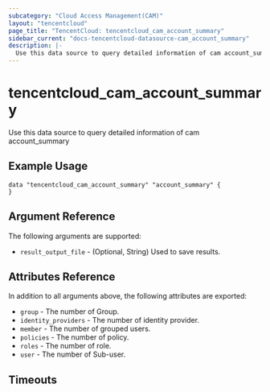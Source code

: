 ```yaml
---
subcategory: "Cloud Access Management(CAM)"
layout: "tencentcloud"
page_title: "TencentCloud: tencentcloud_cam_account_summary"
sidebar_current: "docs-tencentcloud-datasource-cam_account_summary"
description: |-
  Use this data source to query detailed information of cam account_summary
---
```


# tencentcloud_cam_account_summary

Use this data source to query detailed information of cam account_summary

## Example Usage

```hcl
data "tencentcloud_cam_account_summary" "account_summary" {
}
```

## Argument Reference

The following arguments are supported:

* `result_output_file` - (Optional, String) Used to save results.

## Attributes Reference

In addition to all arguments above, the following attributes are exported:

* `group` - The number of Group.
* `identity_providers` - The number of identity provider.
* `member` - The number of grouped users.
* `policies` - The number of policy.
* `roles` - The number of role.
* `user` - The number of Sub-user.


## Timeouts

<no value>


